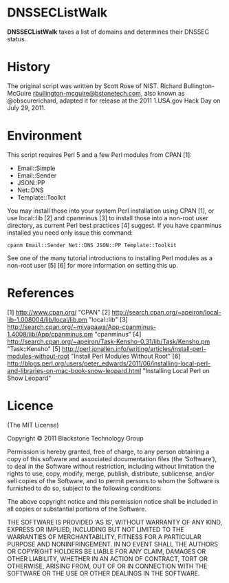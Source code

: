 DNSSECListWalk
==============

**DNSSECListWalk** takes a list of domains and determines their DNSSEC status.

History
=======

The original script was written by Scott Rose of NIST.
Richard Bullington-McGuire <rbullington-mcguire@bstonetech.com>, 
also known as @obscurerichard, adapted it for release at the 2011 1.USA.gov
Hack Day on July 29, 2011.

Environment
===========

This script requires Perl 5 and a few Perl modules from CPAN [1]: 

* Email::Simple
* Email::Sender
* JSON::PP
* Net::DNS
* Template::Toolkit

You may install those into your system Perl installation using CPAN [1], or use
local::lib [2] and cpanminus [3] to install those into a non-root user
directory, as current Perl best practices [4] suggest. If you have cpanminus
installed you need only issue this command:

    cpanm Email::Sender Net::DNS JSON::PP Template::Toolkit

See one of the many tutorial introductions to installing Perl modules as
a non-root user [5] [6] for more information on setting this up.

References
==========

[1] http://www.cpan.org/ "CPAN"
[2] http://search.cpan.org/~apeiron/local-lib-1.008004/lib/local/lib.pm "local::lib"
[3] http://search.cpan.org/~miyagawa/App-cpanminus-1.4008/lib/App/cpanminus.pm "cpanminus"
[4] http://search.cpan.org/~apeiron/Task-Kensho-0.31/lib/Task/Kensho.pm "Task::Kensho"
[5] http://perl.jonallen.info/writing/articles/install-perl-modules-without-root "Install Perl Modules Without Root"
[6] http://blogs.perl.org/users/peter_edwards/2011/06/installing-local-perl-and-libraries-on-mac-book-snow-leopard.html "Installing Local Perl on Show Leopard"


Licence
=======

(The MIT License)

Copyright © 2011 Blackstone Technology Group

Permission is hereby granted, free of charge, to any person obtaining a copy of
this software and associated documentation files (the ‘Software’), to deal in
the Software without restriction, including without limitation the rights to
use, copy, modify, merge, publish, distribute, sublicense, and/or sell copies of
the Software, and to permit persons to whom the Software is furnished to do so,
subject to the following conditions:

The above copyright notice and this permission notice shall be included in all
copies or substantial portions of the Software.

THE SOFTWARE IS PROVIDED ‘AS IS’, WITHOUT WARRANTY OF ANY KIND, EXPRESS OR
IMPLIED, INCLUDING BUT NOT LIMITED TO THE WARRANTIES OF MERCHANTABILITY, FITNESS
FOR A PARTICULAR PURPOSE AND NONINFRINGEMENT. IN NO EVENT SHALL THE AUTHORS OR
COPYRIGHT HOLDERS BE LIABLE FOR ANY CLAIM, DAMAGES OR OTHER LIABILITY, WHETHER
IN AN ACTION OF CONTRACT, TORT OR OTHERWISE, ARISING FROM, OUT OF OR IN
CONNECTION WITH THE SOFTWARE OR THE USE OR OTHER DEALINGS IN THE SOFTWARE.
